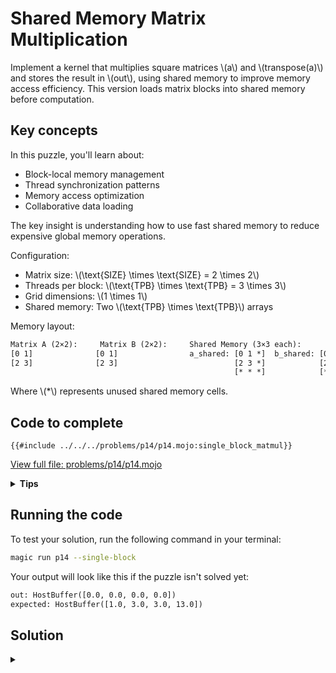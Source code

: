 # Shared Memory Matrix Multiplication

Implement a kernel that multiplies square matrices \\(a\\) and \\(transpose(a)\\) and stores the result in \\(out\\), using shared memory to improve memory access efficiency. This version loads matrix blocks into shared memory before computation.

## Key concepts

In this puzzle, you'll learn about:
- Block-local memory management
- Thread synchronization patterns
- Memory access optimization
- Collaborative data loading

The key insight is understanding how to use fast shared memory to reduce expensive global memory operations.

Configuration:
- Matrix size: \\(\\text{SIZE} \\times \\text{SIZE} = 2 \\times 2\\)
- Threads per block: \\(\\text{TPB} \\times \\text{TPB} = 3 \\times 3\\)
- Grid dimensions: \\(1 \\times 1\\)
- Shared memory: Two \\(\\text{TPB} \\times \\text{TPB}\\) arrays

Memory layout:
```txt
Matrix A (2×2):     Matrix B (2×2):     Shared Memory (3×3 each):
[0 1]              [0 1]                a_shared: [0 1 *]  b_shared: [0 1 *]
[2 3]              [2 3]                          [2 3 *]            [2 3 *]
                                                  [* * *]            [* * *]
```
Where \\(*\\) represents unused shared memory cells.

## Code to complete

```mojo
{{#include ../../../problems/p14/p14.mojo:single_block_matmul}}
```
<a href="{{#include ../_includes/repo_url.md}}/blob/main/problems/p14/p14.mojo" class="filename">View full file: problems/p14/p14.mojo</a>

<details>
<summary><strong>Tips</strong></summary>

<div class="solution-tips">

1. Load matrices to shared memory using global and local indices
2. Call `barrier()` after loading
3. Compute dot product using shared memory indices
4. Check array bounds for all operations
</div>
</details>

## Running the code

To test your solution, run the following command in your terminal:

```bash
magic run p14 --single-block
```

Your output will look like this if the puzzle isn't solved yet:
```txt
out: HostBuffer([0.0, 0.0, 0.0, 0.0])
expected: HostBuffer([1.0, 3.0, 3.0, 13.0])
```

## Solution

<details class="solution-details">
<summary></summary>

```mojo
{{#include ../../../solutions/p14/p14.mojo:single_block_matmul_solution}}
```

<div class="solution-explanation">

This solution implements shared memory matrix multiplication in three phases:

1. Memory allocation:
   ```mojo
   a_shared = stack_allocation[TPB * TPB * sizeof[dtype](), ...]
   b_shared = stack_allocation[TPB * TPB * sizeof[dtype](), ...]
   ```

2. Data loading:
   - Calculate global and local indices
   - Load within bounds: `if global_i < size and global_j < size`
   - Store in shared memory:
     ```mojo
     a_shared[local_i * size + local_j] = a[global_i * size + global_j]
     b_shared[local_i * size + local_j] = b[global_i * size + global_j]
     ```
   - Synchronize: `barrier()`

3. Computation:
   - For each \\(k\\) in range \\(\\text{SIZE}\\):
     ```mojo
     out[...] += a_shared[local_i * size + k] * b_shared[k + local_j * size]
     ```

The solution ensures proper synchronization and bounds checking while utilizing fast shared memory access.
</div>
</details>
